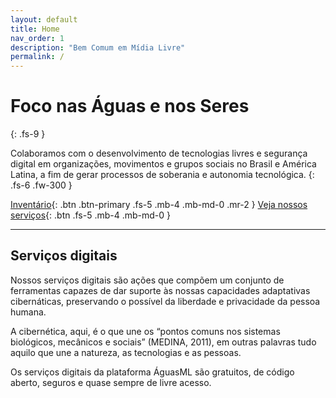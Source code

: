 ```yaml
---
layout: default
title: Home
nav_order: 1
description: "Bem Comum em Mídia Livre"
permalink: /
---
```


# Foco nas Águas e nos Seres
{: .fs-9 }

Colaboramos com o desenvolvimento de tecnologias livres e segurança digital em organizações, movimentos e grupos sociais no Brasil e América Latina, a fim de gerar processos de soberania e autonomia tecnológica.
{: .fs-6 .fw-300 }

[Inventário](/docs/ativos.md){: .btn .btn-primary .fs-5 .mb-4 .mb-md-0 .mr-2 } [Veja nossos serviços](https://graficos.aguas.ml){: .btn .fs-5 .mb-4 .mb-md-0 }

---

## Serviços digitais

Nossos serviços digitais são ações que compõem um conjunto de ferramentas capazes de dar suporte às nossas capacidades adaptativas cibernáticas, preservando o possível da liberdade e privacidade da pessoa humana.

A cibernética, aqui, é o que une os “pontos comuns nos sistemas biológicos, mecânicos e sociais” (MEDINA, 2011), em outras palavras tudo aquilo que une a natureza, as tecnologias e as pessoas.

Os serviços digitais da plataforma ÁguasML são gratuitos, de código aberto, seguros e quase sempre de livre acesso.